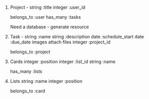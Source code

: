 1. Project - 
      string :title 
      integer :user_id 

    belongs_to :user 
    has_many :tasks

    Need a database - generate resource

2. Task - 
      string :name 
      string :description
      date :schedule_start
      date :due_date
      images
      attach files
      integer :project_id 
    
    belongs_to :project

3. Cards
    integer :position
    integer :list_id 
    string :name 

    has_many :lists 


4. Lists
    string :name 
    integer :position 

    belongs_to :card
    